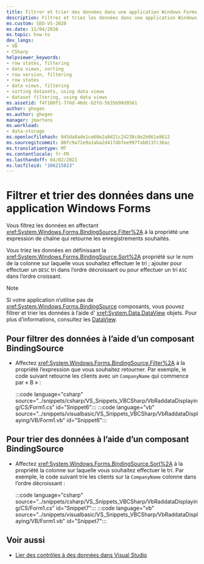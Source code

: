 ```yaml
---
title: Filtrer et trier des données dans une application Windows Forms
description: Filtrez et triez les données dans une application Windows Forms. Définissez la propriété Filter sur une expression de chaîne qui retourne les enregistrements souhaités.
ms.custom: SEO-VS-2020
ms.date: 11/04/2016
ms.topic: how-to
dev_langs:
- VB
- CSharp
helpviewer_keywords:
- row states, filtering
- data views, sorting
- row version, filtering
- row states
- data views, filtering
- sorting datasets, using data views
- dataset filtering, using data views
ms.assetid: f4f100f1-776d-46dc-b2fd-5b35b98d9561
author: ghogen
ms.author: ghogen
manager: jmartens
ms.workload:
- data-storage
ms.openlocfilehash: 045da0ade1ce60e2a8d21c24238c8e2b061e8612
ms.sourcegitcommit: 80fc9a72e9a1aba2d417dbfee997fab013fc36ac
ms.translationtype: MT
ms.contentlocale: fr-FR
ms.lasthandoff: 04/02/2021
ms.locfileid: "106215823"
---
```

# <a name="filter-and-sort-data-in-a-windows-forms-application"></a>Filtrer et trier des données dans une application Windows Forms

Vous filtrez les données en affectant <xref:System.Windows.Forms.BindingSource.Filter%2A> à la propriété une expression de chaîne qui retourne les enregistrements souhaités.

Vous triez les données en définissant la <xref:System.Windows.Forms.BindingSource.Sort%2A> propriété sur le nom de la colonne sur laquelle vous souhaitez effectuer le tri ; ajouter pour effectuer un `DESC` tri dans l’ordre décroissant ou pour effectuer un tri `ASC` dans l’ordre croissant.

> [!NOTE]
> Si votre application n’utilise pas de <xref:System.Windows.Forms.BindingSource> composants, vous pouvez filtrer et trier les données à l’aide d' <xref:System.Data.DataView> objets. Pour plus d’informations, consultez les [DataView](/dotnet/framework/data/adonet/dataset-datatable-dataview/dataviews).

## <a name="to-filter-data-by-using-a-bindingsource-component"></a>Pour filtrer des données à l’aide d’un composant BindingSource

- Affectez <xref:System.Windows.Forms.BindingSource.Filter%2A> à la propriété l’expression que vous souhaitez retourner. Par exemple, le code suivant retourne les clients avec un `CompanyName` qui commence par « B » :

     :::code language="csharp" source="../snippets/csharp/VS_Snippets_VBCSharp/VbRaddataDisplaying/CS/Form1.cs" id="Snippet6":::
     :::code language="vb" source="../snippets/visualbasic/VS_Snippets_VBCSharp/VbRaddataDisplaying/VB/Form1.vb" id="Snippet6":::

## <a name="to-sort-data-by-using-a-bindingsource-component"></a>Pour trier des données à l’aide d’un composant BindingSource

- Affectez <xref:System.Windows.Forms.BindingSource.Sort%2A> à la propriété la colonne sur laquelle vous souhaitez effectuer le tri. Par exemple, le code suivant trie les clients sur la `CompanyName` colonne dans l’ordre décroissant :

     :::code language="csharp" source="../snippets/csharp/VS_Snippets_VBCSharp/VbRaddataDisplaying/CS/Form1.cs" id="Snippet7":::
     :::code language="vb" source="../snippets/visualbasic/VS_Snippets_VBCSharp/VbRaddataDisplaying/VB/Form1.vb" id="Snippet7":::

## <a name="see-also"></a>Voir aussi

- [Lier des contrôles à des données dans Visual Studio](../data-tools/bind-controls-to-data-in-visual-studio.md)
